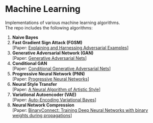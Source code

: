 # Machine Learning
Implementations of various machine learning algorithms.  
The repo includes the following algorithms:

1. **Naive Bayes**
2. **Fast Gradient Sign Attack (FGSM)**  
[Paper: [Explaining and Harnessing Adversarial Examples](https://arxiv.org/pdf/1412.6572.pdf)]
3. **Generative Adversarial Network (GAN)**  
[Paper: [Generative Adversarial Nets](https://arxiv.org/pdf/1406.2661.pdf)]
4. **Conditional GAN**  
[Paper: [Conditional Generative Adversarial Nets](https://arxiv.org/abs/1411.1784)]
5. **Progressive Neural Network (PNN)**  
[Paper: [Progressive Neural Networks](https://arxiv.org/pdf/1606.04671.pdf)]
6. **Neural Style Transfer**  
[Paper: [A Neural Algorithm of Artistic Style](https://arxiv.org/pdf/1508.06576.pdf)]
7. **Variational Autoencoder (VAE)**  
[Paper: [Auto-Encoding Variational Bayes](https://arxiv.org/abs/1312.6114)]
8. **Neural Network Compression**  
[Paper: [BinaryConnect: Training Deep Neural Networks with binary weights during propagations](https://arxiv.org/abs/1511.00363)]